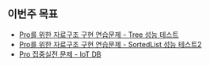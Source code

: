 ## 이번주 목표

- [Pro를 위한 자료구조 구현 연습문제 - Tree 성능 테스트](tree.cpp)
- [Pro를 위한 자료구조 구현 연습문제 - SortedList 성능 테스트2](sortedlist2.cpp)
- [Pro 집중실전 문제 - IoT DB](iot.cpp)